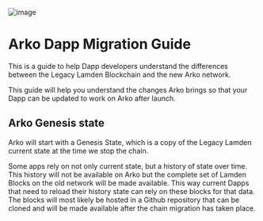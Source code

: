 ![image](/img/migration/alien_landscape_1.png)

# Arko Dapp Migration Guide

This is a guide to help Dapp developers understand the differences between the Legacy Lamden Blockchain and the new Arko network.

This guide will help you understand the changes Arko brings so that your Dapp can be updated to work on Arko after launch.

## Arko Genesis state

Arko will start with a Genesis State, which is a copy of the Legacy Lamden current state at the time we stop the chain.

Some apps rely on not only current state, but a history of state over time. This history will not be available on Arko but the complete set of Lamden Blocks on the old network will be made available. This way current Dapps that need to reload their history state can rely on these blocks for that data.  The blocks will most likely be hosted in a Github repository that can be cloned and will be made available after the chain migration has taken place.

